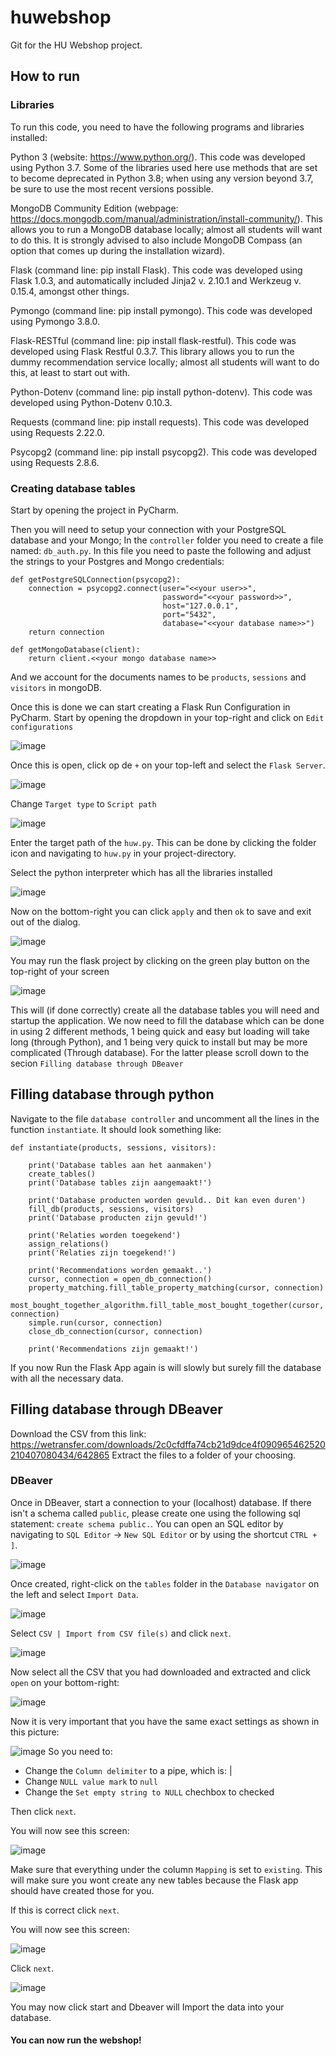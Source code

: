 # huwebshop
Git for the HU Webshop project.

## How to run

### Libraries
To run this code, you need to have the following programs and libraries installed:

Python 3 (website: https://www.python.org/). This code was developed using Python 3.7. Some of the libraries used here use methods that are set to become deprecated in Python 3.8; when using any version beyond 3.7, be sure to use the most recent versions possible.

MongoDB Community Edition (webpage: https://docs.mongodb.com/manual/administration/install-community/). This allows you to run a MongoDB database locally; almost all students will want to do this. It is strongly advised to also include MongoDB Compass (an option that comes up during the installation wizard).

Flask (command line: pip install Flask). This code was developed using Flask 1.0.3, and automatically included Jinja2 v. 2.10.1 and Werkzeug v. 0.15.4, amongst other things.

Pymongo (command line: pip install pymongo). This code was developed using Pymongo 3.8.0.

Flask-RESTful (command line: pip install flask-restful). This code was developed using Flask Restful 0.3.7. This library allows you to run the dummy recommendation service locally; almost all students will want to do this, at least to start out with.

Python-Dotenv (command line: pip install python-dotenv). This code was developed using Python-Dotenv 0.10.3.

Requests (command line: pip install requests). This code was developed using Requests 2.22.0.

Psycopg2 (command line: pip install psycopg2). This code was developed using Requests 2.8.6.

### Creating database tables
Start by opening the project in PyCharm.

Then you will need to setup your connection with your PostgreSQL database and your Mongo; In the ``controller`` folder you need to create a file named: ``db_auth.py``. In this file you need to paste the following and adjust the strings to your Postgres and Mongo credentials: 
````
def getPostgreSQLConnection(psycopg2):
    connection = psycopg2.connect(user="<<your user>>",
                                  password="<<your password>>",
                                  host="127.0.0.1",
                                  port="5432",
                                  database="<<your database name>>")
    return connection

def getMongoDatabase(client):
    return client.<<your mongo database name>>

````
And we account for the documents names to be `products`, `sessions` and `visitors` in mongoDB.

Once this is done we can start creating a Flask Run Configuration in PyCharm. Start by opening the dropdown in your top-right and click on `Edit configurations`

![image](https://user-images.githubusercontent.com/42800737/113844086-6a576b00-9794-11eb-8e0b-fad3fffdb5fd.png)


Once this is open, click op de `+` on your top-left and select the `Flask Server`.

![image](https://user-images.githubusercontent.com/42800737/113844297-9ffc5400-9794-11eb-8149-2e0d4218a6ee.png)


Change `Target type` to `Script path`

![image](https://user-images.githubusercontent.com/42800737/113844564-e9e53a00-9794-11eb-998b-51b669ec23ad.png)


Enter the target path of the `huw.py`. This can be done by clicking the folder icon and navigating to `huw.py` in your project-directory.

Select the python interpreter which has all the libraries installed

![image](https://user-images.githubusercontent.com/42800737/113845245-97584d80-9795-11eb-8cb9-664f29966a05.png)


Now on the bottom-right you can click `apply` and then `ok` to save and exit out of the dialog.

![image](https://user-images.githubusercontent.com/42800737/113845370-bb1b9380-9795-11eb-9a73-d02849ace216.png)


You may run the flask project by clicking on the green play button on the top-right of your screen

![image](https://user-images.githubusercontent.com/42800737/113845550-eef6b900-9795-11eb-8510-80328e1a6966.png)


This will (if done correctly) create all the database tables you will need and startup the application. 
We now need to fill the database which can be done in using 2 different methods, 1 being quick and easy but loading will take long (through Python), and 1 being very quick to install but may be more complicated (Through database). For the latter please scroll down to the secion `Filling database through DBeaver`

## Filling database through python
Navigate to the file `database controller` and uncomment all the lines in the function `instantiate`. It should look something like:
````
def instantiate(products, sessions, visitors):

    print('Database tables aan het aanmaken')
    create_tables()
    print('Database tables zijn aangemaakt!')

    print('Database producten worden gevuld.. Dit kan even duren')
    fill_db(products, sessions, visitors)
    print('Database producten zijn gevuld!')
    
    print('Relaties worden toegekend')
    assign_relations()
    print('Relaties zijn toegekend!')
    
    print('Recommendations worden gemaakt..')
    cursor, connection = open_db_connection()
    property_matching.fill_table_property_matching(cursor, connection)
    most_bought_together_algorithm.fill_table_most_bought_together(cursor, connection)
    simple.run(cursor, connection)
    close_db_connection(cursor, connection)

    print('Recommendations zijn gemaakt!')
````
If you now Run the Flask App again is will slowly but surely fill the database with all the necessary data.

## Filling database through DBeaver
Download the CSV from this link: https://wetransfer.com/downloads/2c0cfdffa74cb21d9dce4f090965462520210407080434/642865
Extract the files to a folder of your choosing.

### DBeaver
Once in DBeaver, start a connection to your (localhost) database. If there isn't a schema called `public`, please create one using the following sql statement: 
`create schema public.`. You can open an SQL editor by navigating to `SQL Editor` -> `New SQL Editor` or by using the shortcut `CTRL + ]`.

![image](https://user-images.githubusercontent.com/42800737/113847396-bb1c9300-9797-11eb-80aa-652bd9ecc39b.png)


Once created, right-click on the `tables` folder in the `Database navigator` on the left and select `Import Data`.

![image](https://user-images.githubusercontent.com/42800737/113847661-fd45d480-9797-11eb-8f05-e0d18367837d.png)


Select `CSV | Import from CSV file(s)` and click `next`.

![image](https://user-images.githubusercontent.com/42800737/113847983-4b5ad800-9798-11eb-8d4e-806c274bee6f.png)


Now select all the CSV that you had downloaded and extracted and click `open` on your bottom-right:

![image](https://user-images.githubusercontent.com/42800737/113848128-75ac9580-9798-11eb-9232-26be002bd5b5.png)


Now it is very important that you have the same exact settings as shown in this picture:

![image](https://user-images.githubusercontent.com/42800737/113848278-98d74500-9798-11eb-8fdb-1f2508e9f1b2.png)
So you need to:
 - Change the `Column delimiter` to a pipe, which is: |
 - Change `NULL value mark` to `null`
 - Change the `Set empty string to NULL` chechbox to checked

Then click `next`.


You will now see this screen:

![image](https://user-images.githubusercontent.com/42800737/113848673-01262680-9799-11eb-9023-7a190ed8aae4.png)

Make sure that everything under the column `Mapping` is set to `existing`. This will make sure you wont create any new tables because the Flask app should have created those for you.


If this is correct click `next`.

You will now see this screen:

![image](https://user-images.githubusercontent.com/42800737/113848923-43e7fe80-9799-11eb-98e9-4f3b3edba979.png)

Click `next`.


![image](https://user-images.githubusercontent.com/42800737/113854432-2a49b580-979f-11eb-9b49-6abd631bb3e9.png)

You may now click start and Dbeaver will Import the data into your database.



#### You can now run the webshop!



